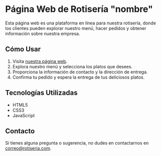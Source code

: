 # Página Web de Rotisería "nombre"
Esta página web es una plataforma en línea para nuestra rotisería, donde los clientes pueden explorar nuestro menú, hacer pedidos y obtener información sobre nuestra empresa.

## Cómo Usar
  1. Visita [nuestra página web]("https://sitio-web.com").
  2. Explora nuestro menú y selecciona los platos que desees.
  3. Proporciona la información de contacto y la dirección de entrega.
  4. Confirma tu pedido y espera la entrega de tus deliciosos platos.

## Tecnologías Utilizadas
  - HTML5
  - CSS3
  - JavaScript

## Contacto
Si tienes alguna pregunta o sugerencia, no dudes en contactarnos en [correo@rotiseria.com](mailto:correo@rotiseria.com).
